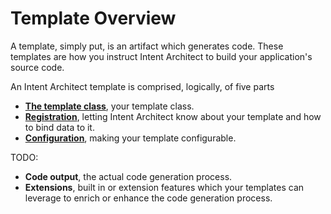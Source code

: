 # Template Overview

A template, simply put, is an artifact which generates code. These templates are how you instruct Intent Architect to build your application's source code.  

An Intent Architect template is comprised, logically, of five parts
- **[The template class](the_template_class.md)**, your template class.
- **[Registration](registrations.md)**, letting Intent Architect know about your template and how to bind data to it.
- **[Configuration](registrations.md)**, making your template configurable.

TODO:
- **Code output**, the actual code generation process.
- **Extensions**, built in or extension features which your templates can leverage to enrich or enhance the code generation process.